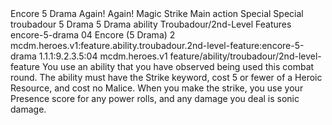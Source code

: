 <ability>
  <name>Encore</name>
  <cost>5 Drama</cost>
  <flavor>Again! Again!</flavor>
  <keywords>
    <keyword>Magic</keyword>
    <keyword>Strike</keyword>
  </keywords>
  <type>Main action</type>
  <distance>Special</distance>
  <target>Special</target>
  <metadata>
    <class>troubadour</class>
    <cost>5 Drama</cost>
    <cost_amount>5</cost_amount>
    <cost_resource>Drama</cost_resource>
    <feature_type>ability</feature_type>
    <file_dpath>Troubadour/2nd-Level Features</file_dpath>
    <item_id>encore-5-drama</item_id>
    <item_index>04</item_index>
    <item_name>Encore (5 Drama)</item_name>
    <level>2</level>
    <scc>mcdm.heroes.v1:feature.ability.troubadour.2nd-level-feature:encore-5-drama</scc>
    <scdc>1.1.1:9.2.3.5:04</scdc>
    <source>mcdm.heroes.v1</source>
    <type>feature/ability/troubadour/2nd-level-feature</type>
  </metadata>
  <effects>
    <effect type="mundane">You use an ability that you have observed being used this combat round. The ability must have the Strike keyword, cost 5 or fewer of a Heroic Resource, and cost no Malice. When you make the strike, you use your Presence score for any power rolls, and any damage you deal is sonic damage.</effect>
  </effects>
</ability>
